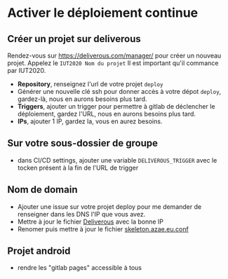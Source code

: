 # Activer le déploiement continue

## Créer un projet sur deliverous

Rendez-vous sur https://deliverous.com/manager/ pour créer un nouveau projet. Appelez le `IUT2020 Nom du projet` Il est important qu'il commance par IUT2020.

* **Repository**, renseignez l'url de votre projet `deploy`
* Générer une nouvelle clé ssh pour donner accès à votre dépot `deploy`, gardez-là, nous en aurons besoins plus tard.
* **Triggers**, ajouter un trigger pour permettre à gitlab de déclencher le déploiement, gardez l'URL, nous en aurons besoins plus tard.
* **IPs**, ajouter 1 IP, gardez la, vous en aurez besoins.

## Sur votre sous-dossier de groupe

* dans CI/CD settings, ajouter une variable `DELIVEROUS_TRIGGER` avec le tocken présent à la fin de l'URL de trigger

## Nom de domain

* Ajouter une issue sur votre projet deploy pour me demander de renseigner dans les DNS l'IP que vous avez.
* Mettre à jour le fichier [Deliverous](Deliverous) avec la bonne IP
* Renomer puis mettre à jour le fichier [skeleton.azae.eu.conf](skeleton.azae.eu.conf)

## Projet android

* rendre les "gitlab pages" accessible à tous
